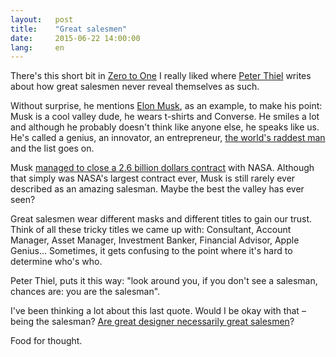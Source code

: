 ```yaml
---
layout:   post
title:    "Great salesmen"
date:     2015-06-22 14:00:00
lang:     en
---
```


There's this short bit in [Zero to One](http://zerotoonebook.com) I really liked where [Peter Thiel](http://en.wikipedia.org/wiki/Peter_Thiel) writes about how great salesmen never reveal themselves as such.

Without surprise, he mentions [Elon Musk](http://en.wikipedia.org/wiki/Elon_Musk), as an example, to make his point: Musk is a cool valley dude, he wears t-shirts and Converse. He smiles a lot and although he probably doesn't think like anyone else, he speaks like us. He's called a genius, an innovator, an entrepreneur, [the world's raddest man](http://waitbutwhy.com/2015/05/elon-musk-the-worlds-raddest-man.html) and the list goes on.

Musk [managed to close a 2.6 billion dollars contract](http://qz.com/281619/what-it-took-for-elon-musks-spacex-to-disrupt-boeing-leapfrog-nasa-and-become-a-serious-space-company/) with NASA. Although that simply was NASA's largest contract ever, Musk is still rarely ever described as an amazing salesman. Maybe the best the valley has ever seen?

Great salesmen wear different masks and different titles to gain our trust. Think of all these tricky titles we came up with: Consultant, Account Manager, Asset Manager, Investment Banker, Financial Advisor, Apple Genius... Sometimes, it gets confusing to the point where it's hard to determine who's who.

Peter Thiel, puts it this way: "look around you, if you don't see a salesman, chances are: you are the salesman".

I've been thinking a lot about this last quote. Would I be okay with that – being the salesman? [Are great designer necessarily great salesmen](http://muledesign.com/2014/09/13-ways-designers-screw-up-client-presentations)?

Food for thought.









